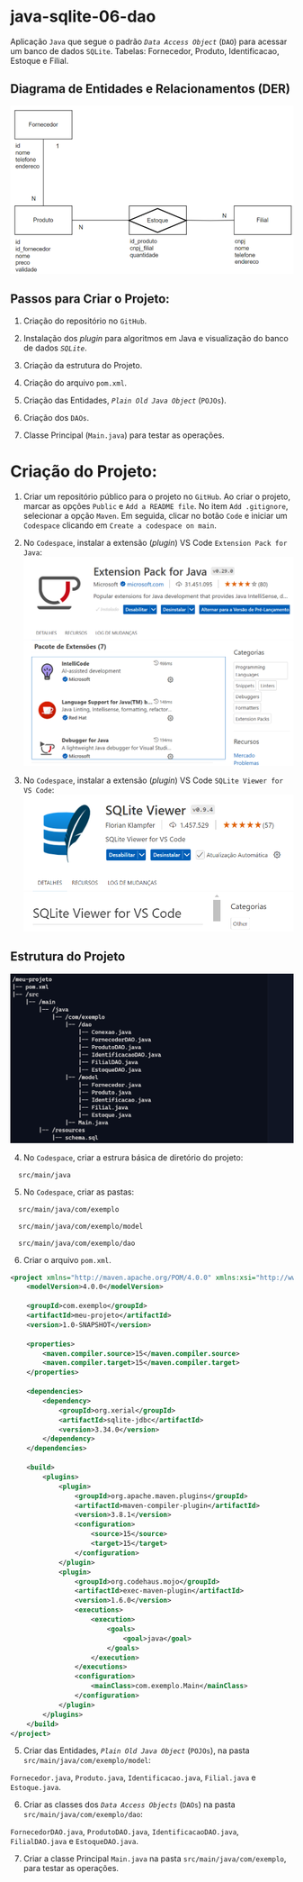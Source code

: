 # java-sqlite-06-dao
Aplicação `Java` que segue o padrão _`Data Access Object`_ (`DAO`) para acessar um banco de dados `SQLite`. Tabelas: Fornecedor, Produto, Identificacao, Estoque e Filial.

## Diagrama de Entidades e Relacionamentos (DER)
![Alt: DER](DER.png)

## Passos para Criar o Projeto:
1) Criação do repositório no `GitHub`.

2) Instalação dos _plugin_ para algoritmos em Java e visualização do banco de dados _`SQLite`_.

3) Criação da estrutura do Projeto.

4) Criação do arquivo `pom.xml`.

5) Criação das Entidades, _`Plain Old Java Object`_ (`POJOs`).

6) Criação dos `DAOs`.

7) Classe Principal (`Main.java`) para testar as operações.

# Criação do Projeto:
1) Criar um repositório público para o projeto no `GitHub`. Ao criar o projeto, marcar as opções `Public` e `Add a README file`. No item `Add .gitignore`, selecionar a opção `Maven`. Em seguida, clicar no botão `Code` e iniciar um `Codespace` clicando em `Create a codespace on main`.

2) No `Codespace`, instalar a extensão (_plugin_) VS Code `Extension Pack for Java`:
![Alt: Extension Pack for Java.](ExtensionPackForJava.png)

3) No `Codespace`, instalar a extensão (_plugin_) VS Code `SQLite Viewer for VS Code`:
![Alt: extensão (plugin) SQLite Viewer for VS Code.](SQLiteViewerForVSCode.png)

## Estrutura do Projeto
![Alt: EstruturaDoProjeto](EstruturaDoProjeto.png)

4) No `Codespace`, criar a estrura básica de diretório do projeto:
```
  src/main/java
```

5) No `Codespace`, criar as pastas:
```
  src/main/java/com/exemplo
```

```
  src/main/java/com/exemplo/model
```

```
  src/main/java/com/exemplo/dao
```

6) Criar o arquivo `pom.xml`.
```xml
<project xmlns="http://maven.apache.org/POM/4.0.0" xmlns:xsi="http://www.w3.org/2001/XMLSchema-instance" xsi:schemaLocation="http://maven.apache.org/POM/4.0.0 http://maven.apache.org/xsd/maven-4.0.0.xsd">
    <modelVersion>4.0.0</modelVersion>

    <groupId>com.exemplo</groupId>
    <artifactId>meu-projeto</artifactId>
    <version>1.0-SNAPSHOT</version>

    <properties>
        <maven.compiler.source>15</maven.compiler.source>
        <maven.compiler.target>15</maven.compiler.target>
    </properties>

    <dependencies>
        <dependency>
            <groupId>org.xerial</groupId>
            <artifactId>sqlite-jdbc</artifactId>
            <version>3.34.0</version>
        </dependency>
    </dependencies>

    <build>
        <plugins>
            <plugin>
                <groupId>org.apache.maven.plugins</groupId>
                <artifactId>maven-compiler-plugin</artifactId>
                <version>3.8.1</version>
                <configuration>
                    <source>15</source>
                    <target>15</target>
                </configuration>
            </plugin>
            <plugin>
                <groupId>org.codehaus.mojo</groupId>
                <artifactId>exec-maven-plugin</artifactId>
                <version>1.6.0</version>
                <executions>
                    <execution>
                        <goals>
                            <goal>java</goal>
                        </goals>
                    </execution>
                </executions>
                <configuration>
                    <mainClass>com.exemplo.Main</mainClass>
                </configuration>
            </plugin>
        </plugins>
    </build>
</project>
```

5) Criar das Entidades, _`Plain Old Java Object`_ (`POJOs`), na pasta `src/main/java/com/exemplo/model`:

`Fornecedor.java`, `Produto.java`, `Identificacao.java`, `Filial.java` e `Estoque.java`.

6) Criar as classes dos _`Data Access Objects`_ (`DAOs`) na pasta `src/main/java/com/exemplo/dao`:

`FornecedorDAO.java`, `ProdutoDAO.java`, `IdentificacaoDAO.java`, `FilialDAO.java` e `EstoqueDAO.java`.

7) Criar a classe Principal `Main.java` na pasta `src/main/java/com/exemplo`, para testar as operações.
